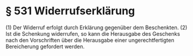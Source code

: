 # § 531 Widerrufserklärung
(1) Der Widerruf erfolgt durch Erklärung gegenüber dem Beschenkten.
(2) Ist die Schenkung widerrufen, so kann die Herausgabe des Geschenks nach den Vorschriften über die Herausgabe einer ungerechtfertigten Bereicherung gefordert werden.